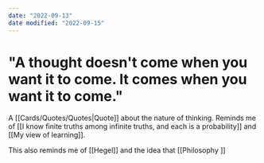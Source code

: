 ```yaml
---
date: "2022-09-13"
date modified: "2022-09-15"
---
```


# "A thought doesn't come when you want it to come. It comes when you want it to come."
A [[Cards/Quotes/Quotes|Quote]] about the nature of thinking. Reminds me of [[I know finite truths among infinite truths, and each is a probability]] and [[My view of learning]].

This also reminds me of [[Hegel]] and the idea that [[Philosophy ]]